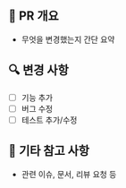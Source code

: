## 📌 PR 개요
- 무엇을 변경했는지 간단 요약

## 🔍 변경 사항
- [ ] 기능 추가
- [ ] 버그 수정
- [ ] 테스트 추가/수정

## 📝 기타 참고 사항
- 관련 이슈, 문서, 리뷰 요청 등


